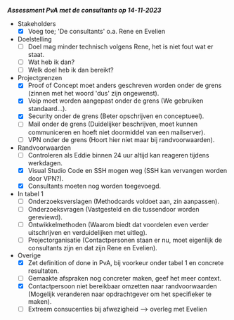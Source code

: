 ***Assessment PvA met de consultants op 14-11-2023***

- Stakeholders
  - [x] Voeg toe; 'De consultants' o.a. Rene en Evelien

- Doelstelling
  - [ ] Doel mag minder technisch volgens Rene, het is niet fout wat er staat.
  - [ ] Wat heb ik dan?
  - [ ] Welk doel heb ik dan bereikt?

- Projectgrenzen
  - [x] Proof of Concept moet anders geschreven worden onder de grens (zinnen met het woord 'dus' zijn ongewenst).
  - [x] Voip moet worden aangepast onder de grens (We gebruiken standaard...).
  - [x] Security onder de grens (Beter opschrijven en conceptueel).
  - [ ] Mail onder de grens (Duidelijker beschrijven, moet kunnen communiceren en hoeft niet doormiddel van een mailserver).
  - [ ] VPN onder de grens (Hoort hier niet maar bij randvoorwaarden).

- Randvoorwaarden
  - [ ] Controleren als Eddie binnen 24 uur altijd kan reageren tijdens werkdagen.
  - [x] Visual Studio Code en SSH mogen weg (SSH kan vervangen worden door VPN?).
  - [x] Consultants moeten nog worden toegevoegd.

- In tabel 1
  - [ ] Onderzoeksverslagen (Methodcards voldoet aan, zin aanpassen).
  - [ ] Onderzoeksvragen (Vastgesteld en die tussendoor worden gereviewd).
  - [ ] Ontwikkelmethoden (Waarom biedt dat voordelen even verder uitschrijven en verduidelijken met uitleg).
  - [ ] Projectorganisatie (Contactpersonen staan er nu, moet eigenlijk de consultants zijn en dat zijn Rene en Evelien).

- Overige
  - [x] Zet definition of done in PvA, bij voorkeur onder tabel 1 en concrete resultaten.
  - [ ] Gemaakte afspraken nog concreter maken, geef het meer context.
  - [x] Contactpersoon niet bereikbaar omzetten naar randvoorwaarden (Mogelijk veranderen naar opdrachtgever om het specifieker te maken).
  - [ ] Extreem consucenties bij afwezigheid --> overleg met Evelien
